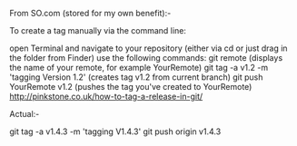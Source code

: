 From SO.com (stored for my own benefit):-

To create a tag manually via the command line:

open Terminal and navigate to your repository (either via cd or just drag in the folder from Finder)
use the following commands:
git remote (displays the name of your remote, for example YourRemote)
git tag -a v1.2 -m 'tagging Version 1.2' (creates tag v1.2 from current branch)
git push YourRemote v1.2 (pushes the tag you've created to YourRemote)
http://pinkstone.co.uk/how-to-tag-a-release-in-git/



Actual:-

git tag -a v1.4.3 -m 'tagging V1.4.3'
git push origin v1.4.3
